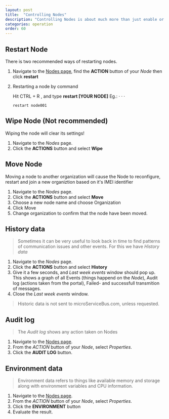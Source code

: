 ```yaml
---
layout: post
title:  "Controlling Nodes"
description: "Controlling Nodes is about much more than just enable or disable them. Learn more about how to Reset, Restart, Wipe, Move and Transfer your Nodes."
categories: operation
order: 60
---
```


## Restart Node

There is two recommended ways of restarting nodes.

1. Navigate to the [Nodes page](https://microservicebus.com/Nodes), find the **ACTION** button of your *Node* then click **restart**

2. Restarting a node by command

    Hit CTRL + R , and type **restart [YOUR NODE]** Eg.: · · ·

    ``` restart node001 ``` 

## Wipe Node (Not recommended)
Wiping the node will clear its settings!

1. Navigate to the *Nodes* page.
2. Click the **ACTIONS** button and select **Wipe**


## Move Node
Moving a node to another organization will cause the Node to reconfigure, restart and join a new organiztion based on it's IMEI identifier

1. Navigate to the *Nodes* page.
2. Click the **ACTIONS** button and select **Move**
3. Choose a new node name and choose Organization
4. Click Move
5. Change organization to  confirm that the node have been moved.

## History data
>Sometimes it can be very useful to look back in time to find patterns of communication issues and other events. For this we have *History data*

1. Navigate to the *Nodes* page.
2. Click the **ACTIONS** button and select **History**
3. Give it a few seconds, and *Last week events* window should pop up. This shows a graph of all Events (things happend on the *Node*), Audit log (actions taken from the portal), Failed- and successfull transmition of messages.
4. Close the *Last week events* window.

>Historic data is not sent to microServiceBus.com, unless requested.

## Audit log
>The *Audit log* shows any action taken on Nodes

1. Navigate to the [Nodes page](https://microservicebus.com/Nodes).
2. From the *ACTION* button of your *Node*, select *Properties*.
3. Click the **AUDIT LOG** button.

## Environment data
> Environment data refers to things like available memory and storage along with environment variables and CPU information.
1. Navigate to the [Nodes page](https://microservicebus.com/Nodes).
2. From the *ACTION* button of your *Node*, select *Properties*.
3. Click the **ENVIRONMENT** button
4. Evaluate the result.